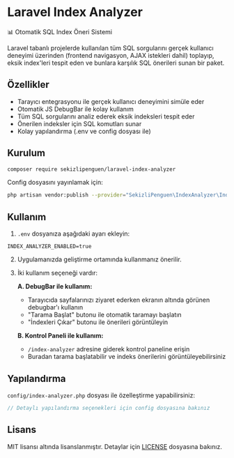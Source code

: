 # Laravel Index Analyzer

📊 Otomatik SQL Index Öneri Sistemi

Laravel tabanlı projelerde kullanılan tüm SQL sorgularını gerçek kullanıcı deneyimi üzerinden (frontend navigasyon, AJAX istekleri dahil) toplayıp, eksik index'leri tespit eden ve bunlara karşılık SQL önerileri sunan bir paket.

## Özellikler

- Tarayıcı entegrasyonu ile gerçek kullanıcı deneyimini simüle eder
- Otomatik JS DebugBar ile kolay kullanım
- Tüm SQL sorgularını analiz ederek eksik indeksleri tespit eder
- Önerilen indeksler için SQL komutları sunar
- Kolay yapılandırma (.env ve config dosyası ile)

## Kurulum

```bash
composer require sekizlipenguen/laravel-index-analyzer
```

Config dosyasını yayınlamak için:

```bash
php artisan vendor:publish --provider="SekizliPenguen\IndexAnalyzer\IndexAnalyzerServiceProvider"
```

## Kullanım

1. `.env` dosyanıza aşağıdaki ayarı ekleyin:

```
INDEX_ANALYZER_ENABLED=true
```

2. Uygulamanızda geliştirme ortamında kullanmanız önerilir.

3. İki kullanım seçeneği vardır:

   **A. DebugBar ile kullanım:**
   - Tarayıcıda sayfalarınızı ziyaret ederken ekranın altında görünen debugbar'ı kullanın
   - "Tarama Başlat" butonu ile otomatik taramayı başlatın
   - "İndexleri Çıkar" butonu ile önerileri görüntüleyin

   **B. Kontrol Paneli ile kullanım:**
   - `/index-analyzer` adresine giderek kontrol paneline erişin
   - Buradan tarama başlatabilir ve indeks önerilerini görüntüleyebilirsiniz

## Yapılandırma

`config/index-analyzer.php` dosyası ile özelleştirme yapabilirsiniz:

```php
// Detaylı yapılandırma seçenekleri için config dosyasına bakınız
```

## Lisans

MIT lisansı altında lisanslanmıştır. Detaylar için [LICENSE](LICENSE) dosyasına bakınız.
